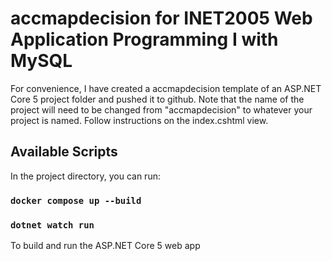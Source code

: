 # accmapdecision for INET2005 Web Application Programming I with MySQL

For convenience, I have created a accmapdecision template of an ASP.NET Core 5 project folder and pushed it to github. Note that the name of the project will need to be changed from "accmapdecision" to whatever your project is named. Follow instructions on the index.cshtml view.

## Available Scripts

In the project directory, you can run:
### `docker compose up --build`
### `dotnet watch run`

To build and run the ASP.NET Core 5 web app
